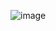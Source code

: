 ![image](https://user-images.githubusercontent.com/62675923/188744659-dee8fcdd-2c92-4344-ba5b-bd70597bd830.png)
